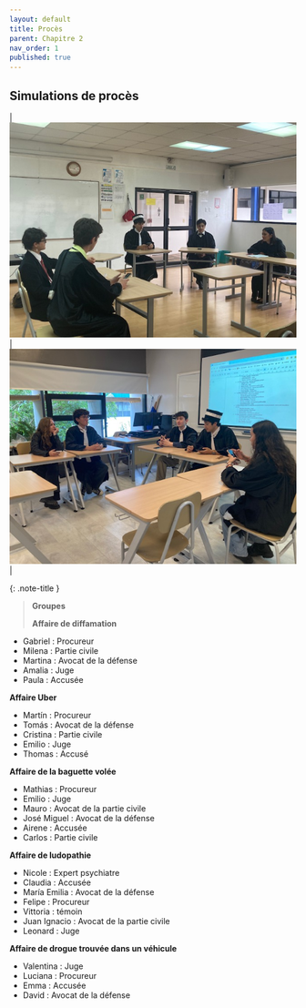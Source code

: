 ```yaml
---
layout: default
title: Procès
parent: Chapitre 2
nav_order: 1
published: true
---
```

## Simulations de procès

|  <img src="/assets/img/proces1.JPG" style="zoom:200%;" />   |  <img src="/assets/img/proces2.JPG" style="zoom:200%;" /> |

{: .note-title }
> **Groupes**
>
> **Affaire de diffamation**
- Gabriel : Procureur
- Milena : Partie civile
- Martina : Avocat de la défense
- Amalia : Juge
- Paula : Accusée
>
**Affaire Uber**
- Martín : Procureur
- Tomás : Avocat de la défense
- Cristina : Partie civile
- Emilio : Juge
- Thomas : Accusé
>
**Affaire de la baguette volée**
- Mathias : Procureur
- Emilio : Juge
- Mauro : Avocat de la partie civile
- José Miguel : Avocat de la défense
- Airene : Accusée 
- Carlos : Partie civile
>
**Affaire de ludopathie**
- Nicole : Expert psychiatre
- Claudia : Accusée
- María Emilia : Avocat de la défense
- Felipe : Procureur
- Vittoria : témoin
- Juan Ignacio : Avocat de la partie civile
- Leonard : Juge
>
**Affaire de drogue trouvée dans un véhicule**
- Valentina : Juge
- Luciana : Procureur
- Emma : Accusée
- David : Avocat de la défense






